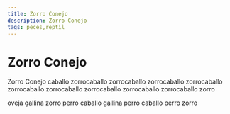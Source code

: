 ```yaml
---
title: Zorro Conejo
description: Zorro Conejo
tags: peces,reptil
---
```


# Zorro Conejo

Zorro Conejo caballo zorrocaballo zorrocaballo zorrocaballo zorrocaballo zorrocaballo zorrocaballo zorrocaballo zorrocaballo zorrocaballo zorro

oveja gallina zorro perro caballo gallina perro caballo perro zorro